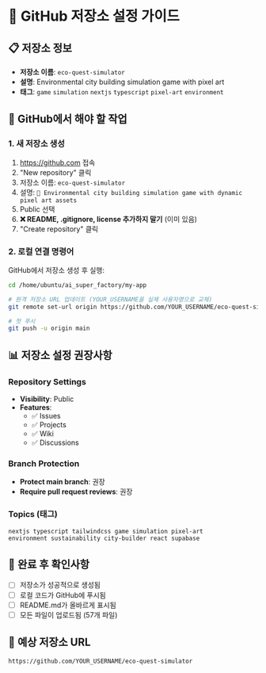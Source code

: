 # 🚀 GitHub 저장소 설정 가이드

## 📋 저장소 정보
- **저장소 이름**: `eco-quest-simulator`
- **설명**: Environmental city building simulation game with pixel art
- **태그**: `game` `simulation` `nextjs` `typescript` `pixel-art` `environment`

## 🔧 GitHub에서 해야 할 작업

### 1. 새 저장소 생성
1. https://github.com 접속
2. "New repository" 클릭
3. 저장소 이름: `eco-quest-simulator`
4. 설명: `🌱 Environmental city building simulation game with dynamic pixel art assets`
5. Public 선택
6. **❌ README, .gitignore, license 추가하지 말기** (이미 있음)
7. "Create repository" 클릭

### 2. 로컬 연결 명령어
GitHub에서 저장소 생성 후 실행:

```bash
cd /home/ubuntu/ai_super_factory/my-app

# 원격 저장소 URL 업데이트 (YOUR_USERNAME을 실제 사용자명으로 교체)
git remote set-url origin https://github.com/YOUR_USERNAME/eco-quest-simulator.git

# 첫 푸시
git push -u origin main
```

## 📊 저장소 설정 권장사항

### Repository Settings
- **Visibility**: Public
- **Features**: 
  - ✅ Issues
  - ✅ Projects  
  - ✅ Wiki
  - ✅ Discussions

### Branch Protection
- **Protect main branch**: 권장
- **Require pull request reviews**: 권장

### Topics (태그)
```
nextjs typescript tailwindcss game simulation pixel-art 
environment sustainability city-builder react supabase
```

## 🎯 완료 후 확인사항
- [ ] 저장소가 성공적으로 생성됨
- [ ] 로컬 코드가 GitHub에 푸시됨
- [ ] README.md가 올바르게 표시됨
- [ ] 모든 파일이 업로드됨 (57개 파일)

## 🔗 예상 저장소 URL
`https://github.com/YOUR_USERNAME/eco-quest-simulator`
